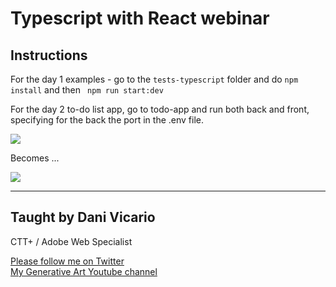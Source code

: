 # Typescript with React webinar

## Instructions

For the day 1 examples - go to the `tests-typescript` folder and do `npm install` and then ` npm run start:dev`

For the day 2 to-do list app, go to todo-app and run both back and front, specifying for the back the port in the .env file.

<img src="https://raw.githubusercontent.com/danivicario/typescript-react-webinar/master/wireframe.jpg">

Becomes ...

<img src="https://raw.githubusercontent.com/danivicario/typescript-react-webinar/master/working.jpg">

---

## Taught by Dani Vicario
CTT+ / Adobe Web Specialist

<a href="https://twitter.com/dani_vicario">Please follow me on Twitter</a>\
<a href="https://www.youtube.com/channel/UCAb7n-USTQyNk5xiBDdgvMg">My Generative Art Youtube channel</a>